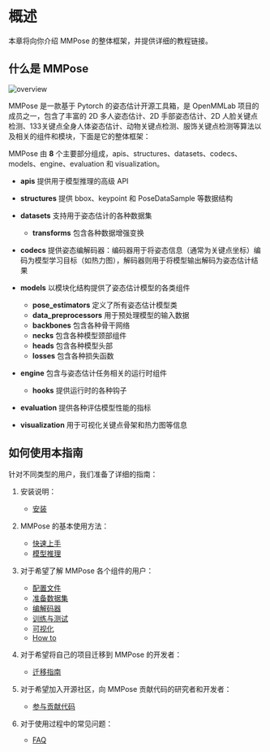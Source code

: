 # 概述

本章将向你介绍 MMPose 的整体框架，并提供详细的教程链接。

## 什么是 MMPose

![overview](https://user-images.githubusercontent.com/13503330/191004511-508d3ec6-9ead-4c52-a522-4d9aa1f26027.png)

MMPose 是一款基于 Pytorch 的姿态估计开源工具箱，是 OpenMMLab 项目的成员之一，包含了丰富的 2D 多人姿态估计、2D 手部姿态估计、2D 人脸关键点检测、133关键点全身人体姿态估计、动物关键点检测、服饰关键点检测等算法以及相关的组件和模块，下面是它的整体框架：

MMPose 由 **8** 个主要部分组成，apis、structures、datasets、codecs、models、engine、evaluation 和 visualization。

- **apis** 提供用于模型推理的高级 API

- **structures** 提供 bbox、keypoint 和 PoseDataSample 等数据结构

- **datasets** 支持用于姿态估计的各种数据集

  - **transforms** 包含各种数据增强变换

- **codecs** 提供姿态编解码器：编码器用于将姿态信息（通常为关键点坐标）编码为模型学习目标（如热力图），解码器则用于将模型输出解码为姿态估计结果

- **models** 以模块化结构提供了姿态估计模型的各类组件

  - **pose_estimators** 定义了所有姿态估计模型类
  - **data_preprocessors** 用于预处理模型的输入数据
  - **backbones** 包含各种骨干网络
  - **necks** 包含各种模型颈部组件
  - **heads** 包含各种模型头部
  - **losses** 包含各种损失函数

- **engine** 包含与姿态估计任务相关的运行时组件

  - **hooks** 提供运行时的各种钩子

- **evaluation** 提供各种评估模型性能的指标

- **visualization** 用于可视化关键点骨架和热力图等信息

## 如何使用本指南

针对不同类型的用户，我们准备了详细的指南：

1. 安装说明：

   - [安装](./installation.md)

2. MMPose 的基本使用方法：

   - [快速上手](./quick_run.md)
   - [模型推理](./user_guides/inference.md)

3. 对于希望了解 MMPose 各个组件的用户：

   - [配置文件](./user_guides/configs.md)
   - [准备数据集](./user_guides/prepare_datasets.md)
   - [编解码器](./user_guides/codecs.md)
   - [训练与测试](./user_guides/train_and_test.md)
   - [可视化](./user_guides/visualization.md)
   - [How to](./user_guides/how_to.md)

4. 对于希望将自己的项目迁移到 MMPose 的开发者：

   - [迁移指南](./migration.md)

5. 对于希望加入开源社区，向 MMPose 贡献代码的研究者和开发者：

   - [参与贡献代码](./notes/contribution_guide.md)

6. 对于使用过程中的常见问题：

   - [FAQ](./notes/faq.md)
